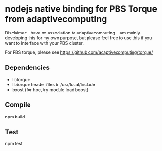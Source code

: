 
# nodejs native binding for PBS Torque from adaptivecomputing

Disclaimer: I have no association to adaptivecomputing. I am mainly developing this for my own purpose, but please feel free to use this if you want to interface with your PBS cluster.

For PBS torque, please see https://github.com/adaptivecomputing/torque/

## Dependencies

* libtorque
* libtorque header files in /usr/local/include
* boost (for hpc, try module load boost)

## Compile

npm build

## Test

npm test

